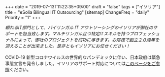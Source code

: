 +++
date = "2019-07-13T11:22:35+09:00"
draft = "false"
tags = ["イソリア"]
title = "eSolia Bilingual IT Outsourcing"
[sitemap]
  ChangeFreq = "daily"
  Priority = "1"
+++

_頼れるIT部門として、バイリンガル IT アウトソーシングのイソリアが御社のサポートを担当致します。マルチリンガル且つ特定ITスキルを持つプロフェッショナルによって、御社のプロジェクトを成功に導きます。お陰様で[創立２０周年](/post/20th-anniversary/)を迎えることが出来ました。是非ともイソリアにお任せください！_ 
<br><br>
COVID-19 新型コロナウイルスの世界的なパンデミックに伴い、日本政府は緊急事態宣言を発令しました。イソリアのサポート対応については[このページをご参照](/post/covid-19-state-of-emergency/)ください。
